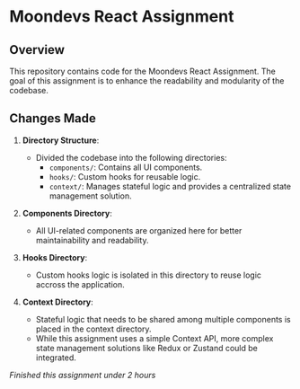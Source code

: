 # Moondevs React Assignment

## Overview

This repository contains code for the Moondevs React Assignment. The goal of this assignment is to enhance the readability and modularity of the codebase. 

## Changes Made

1. **Directory Structure**:

   - Divided the codebase into the following directories:
     - `components/`: Contains all UI components.
     - `hooks/`: Custom hooks for reusable logic.
     - `context/`: Manages stateful logic and provides a centralized state management solution.

2. **Components Directory**:
   - All UI-related components are organized here for better maintainability and readability.
3. **Hooks Directory**:
   - Custom hooks logic is isolated in this directory to reuse logic accross the application.
4. **Context Directory**:
   - Stateful logic that needs to be shared among multiple components is placed in the context directory.
   - While this assignment uses a simple Context API, more complex state management solutions like Redux or Zustand could be integrated.


*Finished this assignment under 2 hours*


